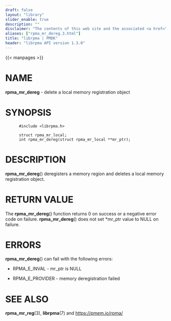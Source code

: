 ```yaml
---
draft: false
layout: "library"
slider_enable: true
description: ""
disclaimer: "The contents of this web site and the associated <a href=\"https://github.com/pmem\">GitHub repositories</a> are BSD-licensed open source."
aliases: ["rpma_mr_dereg.3.html"]
title: "librpma | PMDK"
header: "librpma API version 1.3.0"
---
```

{{< manpages >}}

[comment]: <> (SPDX-License-Identifier: BSD-3-Clause)
[comment]: <> (Copyright 2020-2023, Intel Corporation)

# NAME

**rpma_mr_dereg** - delete a local memory registration object

# SYNOPSIS

          #include <librpma.h>

          struct rpma_mr_local;
          int rpma_mr_dereg(struct rpma_mr_local **mr_ptr);

# DESCRIPTION

**rpma_mr_dereg**() deregisters a memory region and deletes a local
memory registration object.

# RETURN VALUE

The **rpma_mr_dereg**() function returns 0 on success or a negative
error code on failure. **rpma_mr_dereg**() does not set \*mr_ptr value
to NULL on failure.

# ERRORS

**rpma_mr_dereg**() can fail with the following errors:

-   RPMA_E\_INVAL - mr_ptr is NULL

-   RPMA_E\_PROVIDER - memory deregistration failed

# SEE ALSO

**rpma_mr_reg**(3), **librpma**(7) and https://pmem.io/rpma/

